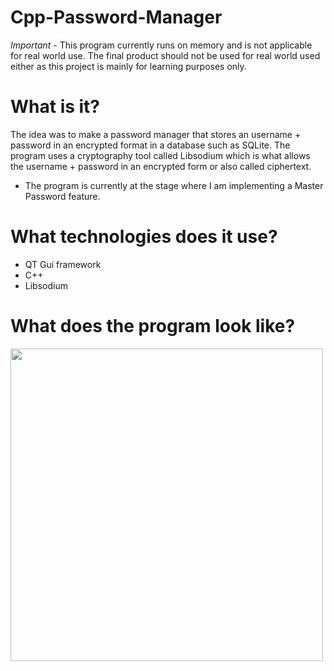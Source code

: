 # Cpp-Password-Manager
*Important* - This program currently runs on memory and is not applicable for real world use. The final product should not be used for real world used either as this project is mainly for learning purposes only. 

# What is it? 
The idea was to make a password manager that stores an username + password in an encrypted format in a database such as SQLite. The program uses a cryptography tool called Libsodium which is what allows the username + password in an encrypted form or also called ciphertext. 

- The program is currently at the stage where I am implementing a Master Password feature. 

# What technologies does it use? 
- QT Gui framework
- C++
- Libsodium

# What does the program look like? 

<img src="https://github.com/user-attachments/assets/2ab73a1a-045f-4aef-850d-6ead17c81542" width = "500" />


